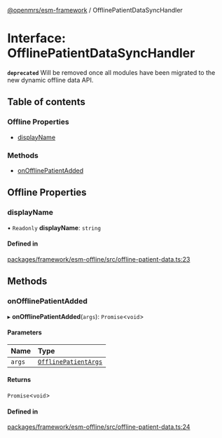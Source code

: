 [@openmrs/esm-framework](../API.md) / OfflinePatientDataSyncHandler

# Interface: OfflinePatientDataSyncHandler

**`deprecated`** Will be removed once all modules have been migrated to the new dynamic offline data API.

## Table of contents

### Offline Properties

- [displayName](OfflinePatientDataSyncHandler.md#displayname)

### Methods

- [onOfflinePatientAdded](OfflinePatientDataSyncHandler.md#onofflinepatientadded)

## Offline Properties

### displayName

• `Readonly` **displayName**: `string`

#### Defined in

[packages/framework/esm-offline/src/offline-patient-data.ts:23](https://github.com/openmrs/openmrs-esm-core/blob/main/packages/framework/esm-offline/src/offline-patient-data.ts#L23)

## Methods

### onOfflinePatientAdded

▸ **onOfflinePatientAdded**(`args`): `Promise`<`void`\>

#### Parameters

| Name | Type |
| :------ | :------ |
| `args` | [`OfflinePatientArgs`](OfflinePatientArgs.md) |

#### Returns

`Promise`<`void`\>

#### Defined in

[packages/framework/esm-offline/src/offline-patient-data.ts:24](https://github.com/openmrs/openmrs-esm-core/blob/main/packages/framework/esm-offline/src/offline-patient-data.ts#L24)
